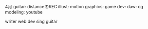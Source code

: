 4月
guitar: distanceのREC
illust:
motion graphics:
game dev:
daw:
cg modeling:
youtube

writer
web dev
sing
guitar

